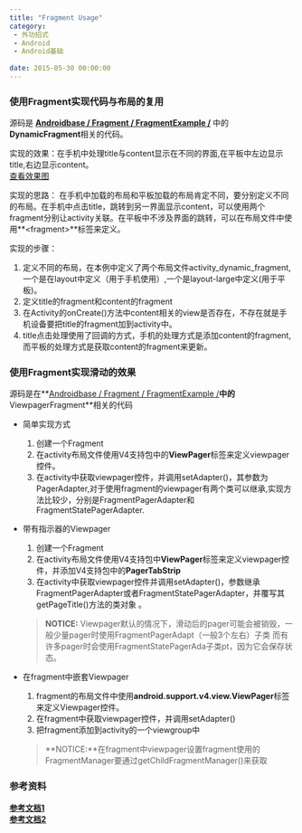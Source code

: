 ```yaml
---
title: "Fragment Usage"
category: 
 - 外功招式
 - Android
 - Android基础 
 
date: 2015-05-30 00:00:00
---
```



### 使用Fragment实现代码与布局的复用
源码是 **[Androidbase / Fragment / FragmentExample /](https://github.com/wangfei1991/Androidbase/tree/master/Fragment/FragmentExample)** 中的**DynamicFragment**相关的代码。  

 实现的效果：在手机中处理title与content显示在不同的界面,在平板中左边显示title,右边显示content。  
[查看效果图](https://raw.githubusercontent.com/wangfei1991/Blog/gh-pages/img/android/android_knowledge/fragments.png)  

 实现的思路： 在手机中加载的布局和平板加载的布局肯定不同，要分别定义不同的布局。在手机中点击title，跳转到另一界面显示content，可以使用两个fragment分别让activity关联。在平板中不涉及界面的跳转，可以在布局文件中使用**\<fragment\>**标签来定义。  

 实现的步骤：  

1. 定义不同的布局，在本例中定义了两个布局文件activity_dynamic_fragment,一个是在layout中定义（用于手机使用）,一个是layout-large中定义(用于平板)。  
2. 定义title的fragment和content的fragment  
3. 在Activity的onCreate()方法中content相关的view是否存在，不存在就是手机设备要把title的fragment加到activity中。  
4. title点击处理使用了回调的方式，手机的处理方式是添加content的fragment,而平板的处理方式是获取content的fragment来更新。  
 
 <!--more-->
  
### 使用Fragment实现滑动的效果   
源码是在**[Androidbase / Fragment / FragmentExample /](https://github.com/wangfei1991/Androidbase/tree/master/Fragment/FragmentExample)**中的**ViewpagerFragment**相关的代码  

- 简单实现方式  
	1. 创建一个Fragment  
	2. 在activity布局文件使用V4支持包中的**ViewPager**标签来定义viewpager控件。  	
	3. 在activity中获取viewpager控件，并调用setAdapter()，其参数为PagerAdapter,对于使用fragment的viewpager有两个类可以继承,实现方法比较少，分别是FragmentPagerAdapter和FragmentStatePagerAdapter.  
- 带有指示器的Viewpager  
	1. 创建一个Fragment
	2. 在activity布局文件使用V4支持包中**ViewPager**标签来定义viewpager控件，并添加V4支持包中的**PagerTabStrip**
	3. 在activity中获取viewpager控件并调用setAdapter()，参数继承FragmentPagerAdapter或者FragmentStatePagerAdapter，并覆写其getPageTitle()方法的类对象 。  
	 
	>**NOTICE:** Viewpager默认的情况下，滑动后的pager可能会被销毁，一般少量pager时使用FragmentPagerAdapt（一般3个左右）子类  而有许多pager时会使用FragmentStatePagerAda子类pt，因为它会保存状态。
- 在fragment中嵌套Viewpager  
	1. fragment的布局文件中使用**android.support.v4.view.ViewPager**标签来定义Viewpager控件。  	
	2. 在fragment中获取viewpager控件，并调用setAdapter()  
	3. 把fragment添加到activity的一个viewgroup中	
	
	>**NOTICE:**在fragment中viewpager设置fragment使用的FragmentManager要通过getChildFragmentManager()来获取  
	
### 参考资料
**[参考文档1](http://developer.android.com/guide/components/fragments.html)**   
**[参考文档2](http://developer.android.com/training/implementing-navigation/lateral.html#tabs)**  

